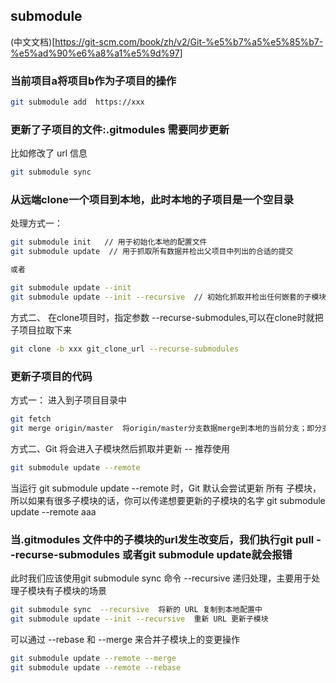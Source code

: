 
## submodule
(中文文档)[https://git-scm.com/book/zh/v2/Git-%e5%b7%a5%e5%85%b7-%e5%ad%90%e6%a8%a1%e5%9d%97]


### 当前项目a将项目b作为子项目的操作
```bash
git submodule add  https://xxx
```

### 更新了子项目的文件:.gitmodules 需要同步更新
比如修改了 url 信息
```bash
git submodule sync
```



### 从远端clone一个项目到本地，此时本地的子项目是一个空目录

处理方式一：
```bash
git submodule init   // 用于初始化本地的配置文件
git submodule update  // 用于抓取所有数据并检出父项目中列出的合适的提交

或者

git submodule update --init
git submodule update --init --recursive  // 初始化抓取并检出任何嵌套的子模块  --recursive一般用于子项目还拥有子项目的情况
```

方式二、
在clone项目时，指定参数 --recurse-submodules,可以在clone时就把子项目拉取下来
```bash
git clone -b xxx git_clone_url --recurse-submodules
```



### 更新子项目的代码
方式一：
进入到子项目目录中
```bash
git fetch
git merge origin/master  将origin/master分支数据merge到本地的当前分支；即分支合并后，指向一个新的commit id
```

方式二、Git 将会进入子模块然后抓取并更新  -- 推荐使用
```bash
git submodule update --remote
```
当运行 git submodule update --remote 时，Git 默认会尝试更新 所有 子模块， 所以如果有很多子模块的话，你可以传递想要更新的子模块的名字
git submodule update --remote aaa


### 当.gitmodules 文件中的子模块的url发生改变后，我们执行git pull --recurse-submodules 或者git submodule update就会报错

此时我们应该使用git submodule sync 命令
--recursive 递归处理，主要用于处理子模块有子模块的场景
```bash
git submodule sync  --recursive  将新的 URL 复制到本地配置中
git submodule update --init --recursive  重新 URL 更新子模块
```


可以通过 --rebase 和 --merge 来合并子模块上的变更操作
```bash
git submodule update --remote --merge
git submodule update --remote --rebase
```